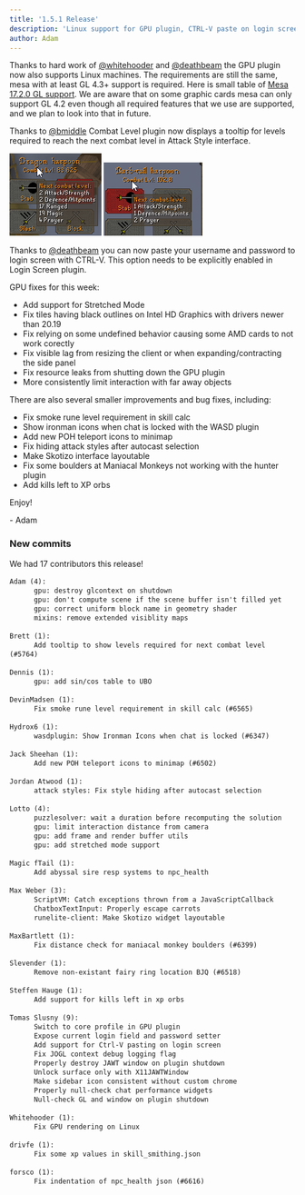 ```yaml
---
title: '1.5.1 Release'
description: 'Linux support for GPU plugin, CTRL-V paste on login screen, combat tooltips'
author: Adam
---
```


Thanks to hard work of [@whitehooder](https://github.com/whitehooder) and [@deathbeam](https://github.com/deathbeam)
the GPU plugin now also supports Linux machines. The requirements are still the same, mesa with
at least GL 4.3+ support is required. Here is small table of
[Mesa 17.2.0 GL support](https://people.freedesktop.org/~imirkin/glxinfo/#diff&v=Mesa%2017.2.0).
We are aware that on some graphic cards mesa can only support GL 4.2 even though all required features
that we use are supported, and we plan to look into that in future.

Thanks to [@bmiddle](https://github.com/bmiddle) Combat Level plugin now displays a tooltip for levels required
to reach the next combat level in Attack Style interface.

![combat1](/img/blog/1.5.1-Release/combat1.png)
![combat2](/img/blog/1.5.1-Release/combat2.png)

Thanks to [@deathbeam](https://github.com/deathbeam) you can now paste your username and password to
login screen with CTRL-V. This option needs to be explicitly enabled in Login Screen plugin.

GPU fixes for this week:

- Add support for Stretched Mode
- Fix tiles having black outlines on Intel HD Graphics with drivers newer than 20.19
- Fix relying on some undefined behavior causing some AMD cards to not work corectly
- Fix visible lag from resizing the client or when expanding/contracting the side panel
- Fix resource leaks from shutting down the GPU plugin
- More consistently limit interaction with far away objects

There are also several smaller improvements and bug fixes, including:

- Fix smoke rune level requirement in skill calc
- Show ironman icons when chat is locked with the WASD plugin
- Add new POH teleport icons to minimap
- Fix hiding attack styles after autocast selection
- Make Skotizo interface layoutable
- Fix some boulders at Maniacal Monkeys not working with the hunter plugin
- Add kills left to XP orbs

Enjoy!

\- Adam

### New commits

We had 17 contributors this release!

```
Adam (4):
      gpu: destroy glcontext on shutdown
      gpu: don't compute scene if the scene buffer isn't filled yet
      gpu: correct uniform block name in geometry shader
      mixins: remove extended visiblity maps

Brett (1):
      Add tooltip to show levels required for next combat level (#5764)

Dennis (1):
      gpu: add sin/cos table to UBO

DevinMadsen (1):
      Fix smoke rune level requirement in skill calc (#6565)

Hydrox6 (1):
      wasdplugin: Show Ironman Icons when chat is locked (#6347)

Jack Sheehan (1):
      Add new POH teleport icons to minimap (#6502)

Jordan Atwood (1):
      attack styles: Fix style hiding after autocast selection

Lotto (4):
      puzzlesolver: wait a duration before recomputing the solution
      gpu: limit interaction distance from camera
      gpu: add frame and render buffer utils
      gpu: add stretched mode support

Magic fTail (1):
      Add abyssal sire resp systems to npc_health

Max Weber (3):
      ScriptVM: Catch exceptions thrown from a JavaScriptCallback
      ChatboxTextInput: Properly escape carrots
      runelite-client: Make Skotizo widget layoutable

MaxBartlett (1):
      Fix distance check for maniacal monkey boulders (#6399)

Slevender (1):
      Remove non-existant fairy ring location BJQ (#6518)

Steffen Hauge (1):
      Add support for kills left in xp orbs

Tomas Slusny (9):
      Switch to core profile in GPU plugin
      Expose current login field and password setter
      Add support for Ctrl-V pasting on login screen
      Fix JOGL context debug logging flag
      Properly destroy JAWT window on plugin shutdown
      Unlock surface only with X11JAWTWindow
      Make sidebar icon consistent without custom chrome
      Properly null-check chat performance widgets
      Null-check GL and window on plugin shutdown

Whitehooder (1):
      Fix GPU rendering on Linux

drivfe (1):
      Fix some xp values in skill_smithing.json

forsco (1):
      Fix indentation of npc_health json (#6616)
```
